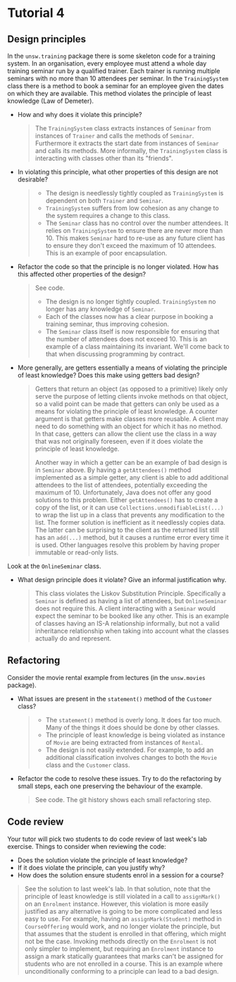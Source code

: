 # Tutorial 4

## Design principles

In the `unsw.training` package there is some skeleton code for a training system. In an organisation, every employee must attend a whole day training seminar run by a qualified trainer. Each trainer is running multiple seminars with no more than 10 attendees per seminar. In the `TrainingSystem` class there is a method to book a seminar for an employee given the dates on which they are available. This method violates the principle of least knowledge (Law of Demeter).

* How and why does it violate this principle?

    > The `TrainingSystem` class extracts instances of `Seminar` from instances of `Trainer` and calls the methods of `Seminar`. Furthermore it extracts the start date from instances of `Seminar` and calls its methods. More informally, the `TrainingSystem` class is interacting with classes other than its "friends".

* In violating this principle, what other properties of this design are not desirable?

    > * The design is needlessly tightly coupled as `TrainingSystem` is dependent on both `Trainer` and `Seminar`.
    > * `TrainingSystem` suffers from low cohesion as any change to the system requires a change to this class.
    > * The `Seminar` class has no control over the number attendees. It relies on `TrainingSystem` to ensure there are never more than 10. This makes `Seminar` hard to re-use as any future client has to ensure they don't exceed the maximum of 10 attendees. This is an example of poor encapsulation.

* Refactor the code so that the principle is no longer violated. How has this affected other properties of the design?

    > See code.
    >
    > * The design is no longer tightly coupled. `TrainingSystem` no longer has any knowledge of `Seminar`.
    > * Each of the classes now has a clear purpose in booking a training seminar, thus improving cohesion.
    > * The `Seminar` class itself is now responsible for ensuring that the number of attendees does not exceed 10. This is an example of a class maintaining its invariant. We'll come back to that when discussing programming by contract.

* More generally, are getters essentially a means of violating the principle of least knowledge? Does this make using getters bad design?

    > Getters that return an object (as opposed to a primitive) likely only serve the purpose of letting clients invoke methods on that object, so a valid point can be made that getters can only be used as a means for violating the principle of least knowledge. A counter argument is that getters make classes more reusable. A client may need to do something with an object for which it has no method. In that case, getters can allow the client use the class in a way that was not originally foreseen, even if it does violate the principle of least knowledge.
    >
    > Another way in which a getter can be an example of bad design is in `Seminar` above. By having a `getAttendees()` method implemented as a simple getter, any client is able to add additional attendees to the list of attendees, potentially exceeding the maximum of 10. Unfortunately, Java does not offer any good solutions to this problem. Either `getAttendees()` has to create a copy of the list, or it can use `Collections.unmodifiableList(...)` to wrap the list up in a class that prevents any modification to the list. The former solution is inefficient as it needlessly copies data. The latter can be surprising to the client as the returned list still has an `add(...)` method, but it causes a runtime error every time it is used. Other languages resolve this problem by having proper immutable or read-only lists.

Look at the `OnlineSeminar` class.

* What design principle does it violate? Give an informal justification why.

    > This class violates the Liskov Substitution Principle. Specifically a `Seminar` is defined as having a list of attendees, but `OnlineSeminar` does not require this. A client interacting with a `Seminar` would expect the seminar to be booked like any other. This is an example of classes having an IS-A relationship informally, but not a valid inheritance relationship when taking into account what the classes actually do and represent.

## Refactoring

Consider the movie rental example from lectures (in the `unsw.movies` package).

* What issues are present in the `statement()` method of the `Customer` class?

    > * The `statement()` method is overly long. It does far too much. Many of the things it does should be done by other classes.
    > * The principle of least knowledge is being violated as instance of `Movie` are being extracted from instances of `Rental`.
    > * The design is not easily extended. For example, to add an additional classification involves changes to both the `Movie` class and the `Customer` class.

* Refactor the code to resolve these issues. Try to do the refactoring by small steps, each one preserving the behaviour of the example.

    > See code. The git history shows each small refactoring step.

## Code review

Your tutor will pick two students to do code review of last week's lab exercise. Things to consider when reviewing the code:

* Does the solution violate the principle of least knowledge?
* If it does violate the principle, can you justify why?
* How does the solution ensure students enrol in a session for a course?

> See the solution to last week's lab. In that solution, note that the principle of least knowledge is still violated in a call to `assignMark()` on an `Enrolment` instance. However, this violation is more easily justified as any alternative is going to be more complicated and less easy to use. For example, having an `assignMark(Student)` method in `CourseOffering` would work, and no longer violate the principle, but that assumes that the student is enrolled in that offering, which might not be the case. Invoking methods directly on the `Enrolment` is not only simpler to implement, but requiring an `Enrolment` instance to assign a mark statically guarantees that marks can't be assigned for students who are not enrolled in a course. This is an example where unconditionally conforming to a principle can lead to a bad design.

